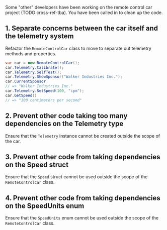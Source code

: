 Some "other" developers have been working on the remote control car project (TODO cross-ref-tba). You have been called in to clean up the code.

## 1. Separate concerns between the car itself and the telemetry system

Refactor the `RemoteControlCar` class to move to separate out telemetry methods and properties.

```csharp
var car = new RemoteControlCar();
car.Telemetry.Calibrate();
car.Telemetry.SelfTest();
car.Telemetry.ShowSponsor("Walker Industries Inc.");
car.CurrentSponsor
// => "Walker Industries Inc."
car.Telemetry.SetSpeed(100, "cpm");
car.GetSpeed()
// => "100 centimeters per second"
```

## 2. Prevent other code taking too many dependencies on the Telemetry type

Ensure that the `Telemetry` instance cannot be created outside the scope of the car.

## 3. Prevent other code from taking dependencies on the Speed struct

Ensure that the `Speed` struct cannot be used outside the scope of the `RemoteControlCar` class.

## 4. Prevent other code from taking dependencies on the SpeedUnits enum

Ensure that the `SpeedUnits` enum cannot be used outside the scope of the `RemoteControlCar` class.
